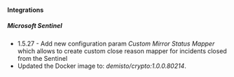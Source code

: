 
#### Integrations

##### Microsoft Sentinel

- 1.5.27 - Add new configuration param *Custom Mirror Status Mapper* which allows to create custom close reason mapper for incidents closed from the Sentinel
- Updated the Docker image to: *demisto/crypto:1.0.0.80214*.

